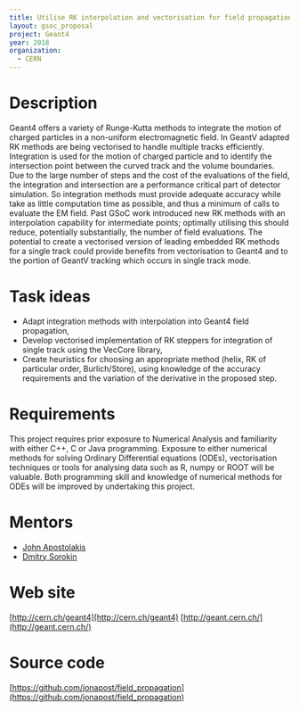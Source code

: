 ```yaml
---
title: Utilise RK interpolation and vectorisation for field propagation
layout: gsoc_proposal
project: Geant4
year: 2018
organization:
  - CERN
---
```


# Description
Geant4 offers a variety of Runge-Kutta methods to integrate the motion of charged particles in a non-uniform electromagnetic field. In GeantV adapted RK methods are being vectorised to handle
multiple tracks efficiently.  Integration is used for the motion of charged particle and to identify the intersection point between the curved track and the volume boundaries.
Due to the large number of steps and the cost of the evaluations of the field, the integration and intersection are a performance critical part of detector simulation.  So integration methods must
provide adequate accuracy while take as little computation time as possible, and thus a minimum of calls to evaluate the EM field.
Past GSoC work introduced new RK methods with an interpolation capability for intermediate points; optimally utilising this should reduce, potentially substantially, the number of field evaluations.
The potential to create a vectorised version of leading embedded RK methods for a single track could provide benefits from vectorisation to Geant4 and to the portion of GeantV tracking which occurs in single track mode.

# Task ideas
 * Adapt integration methods with interpolation into Geant4 field propagation,
 * Develop vectorised implementation of RK steppers for integration of single track using the VecCore library,
 * Create heuristics for choosing an appropriate method (helix, RK of particular order, Burlich/Store), using knowledge of the accuracy requirements and the variation of the derivative in the proposed step.

# Requirements
This project requires prior exposure to Numerical Analysis and familiarity with either C++, C or Java programming.
Exposure to either numerical methods for solving Ordinary Differential equations (ODEs), vectorisation techniques
or tools for analysing data such as R, numpy or ROOT will be valuable. Both programming skill and knowledge of
numerical methods for ODEs will be improved by undertaking this project. 

# Mentors 
* [John Apostolakis](mailto:sft-gsoc@cern.ch)
* [Dmitry Sorokin](mailto:sft-gsoc@cern.ch)

# Web site 
[http://cern.ch/geant4](http://cern.ch/geant4)
[http://geant.cern.ch/](http://geant.cern.ch/)

# Source code 
[https://github.com/jonapost/field_propagation](https://github.com/jonapost/field_propagation)
